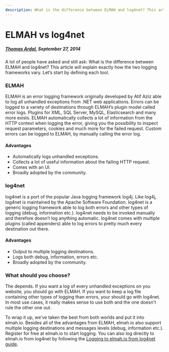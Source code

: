 ---description: What is the difference between ELMAH and log4net? This article will explain exactly how the two logging frameworks vary and when to use which framework.---# ELMAH vs log4net##### [Thomas Ardal](http://elmah.io/about/), September 27, 2014A lot of people have asked and still ask: What is the difference between ELMAH and log4net? This article will explain exactly how the two logging frameworks vary. Let’s start by defining each tool.### ELMAHELMAH is an error logging framework originally developed by Atif Aziz able to log all unhandled exceptions from .NET web applications. Errors can be logged to a variety of destinations through ELMAH’s plugin model called error logs. Plugins for XML, SQL Server, MySQL, Elasticsearch and many more exists. ELMAH automatically collects a lot of information from the HTTP context when logging the error, giving you the possibility to inspect request parameters, cookies and much more for the failed request. Custom errors can be logged to ELMAH, by manually calling the error log.#### Advantages* Automatically logs unhandled exceptions.* Collects a lot of useful information about the failing HTTP request.* Comes with an UI.* Broadly adopted by the community.### log4netlog4net is a port of the popular Java logging framework log4j. Like log4j, log4net is maintained by the Apache Software Foundation. log4net is a generic logging framework able to log both errors and other types of logging (debug, information etc.). log4net needs to be invoked manually and therefore doesn’t log anything automatic. log4net comes with multiple plugins (called appenders) able to log errors to pretty much every destination out there.#### Advantages* Output to multiple logging destinations.* Logs both debug, information, errors etc.* Broadly adopted by the community.### What should you choose?The depends. If you want a log of every unhandled exceptions on you website, you should go with ELMAH. If you want to keep a log file containing other types of logging than errors, your should go with log4net. In most use cases, it really makes sense to use both and the one doesn't rule the other one out.To wrap it up, we’ve taken the best from both worlds and put it into elmah.io. Besides all of the advantages from ELMAH, elmah.io also support multiple logging destinations and messages levels (debug, information etc.). Register for free at elmah.io to start logging. You can also log directly to elmah.io from log4net by following the [Logging to elmah.io from log4net guide](http://blog.elmah.io/logging-to-elmah-io-from-log4net/).